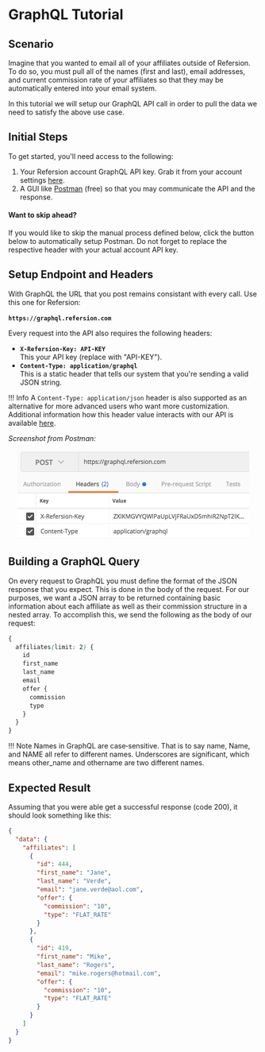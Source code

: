 # GraphQL Tutorial

## Scenario

Imagine that you wanted to email all of your affiliates outside of Refersion. To do so, you must pull all of the names (first and last), email addresses, and current commission rate of your affiliates so that they may be automatically entered into your email system.

In this tutorial we will setup our GraphQL API call in order to pull the data we need to satisfy the above use case. 

## Initial Steps

To get started, you'll need access to the following:

1. Your Refersion account GraphQL API key. Grab it from your account settings [here]().
2. A GUI like [Postman](https://www.getpostman.com/) (free) so that you may communicate the API and the response.

#### Want to skip ahead?

If you would like to skip the manual process defined below, click the button below to automatically setup Postman. Do not forget to replace the respective header with your actual account API key.

<div class="postman-run-button"
data-postman-action="collection/import"
data-postman-var-1="3c84e7615fcbf046b007"></div>
<script type="text/javascript">
  (function (p,o,s,t,m,a,n) {
    !p[s] && (p[s] = function () { (p[t] || (p[t] = [])).push(arguments); });
    !o.getElementById(s+t) && o.getElementsByTagName("head")[0].appendChild((
      (n = o.createElement("script")),
      (n.id = s+t), (n.async = 1), (n.src = m), n
    ));
  }(window, document, "_pm", "PostmanRunObject", "https://run.pstmn.io/button.js"));
</script>

## Setup Endpoint and Headers

With GraphQL the URL that you post remains consistant with every call. Use this one for Refersion:

**`https://graphql.refersion.com`**

Every request into the API also requires the following headers:

- **`X-Refersion-Key: API-KEY`** <br>This your API key (replace with "API-KEY").
- **`Content-Type: application/graphql`** <br>This is a static header that tells our system that you're sending a valid JSON string.

!!! Info
	A `Content-Type: application/json` header is also supported as an alternative for more advanced users who want more customization. Additional information how this header value interacts with our API is available [here](http://graphql.org/learn/serving-over-http/#post-request).

_Screenshot from Postman:_

<div style="text-align: center;">
<img src="/assets/images/postman-headers.png" alt="Postman headers screenshot" />
</div>

## Building a GraphQL Query

On every request to GraphQL you must define the format of the JSON response that you expect. This is done in the body of the request. For our purposes, we want a JSON array to be returned containing basic information about each affiliate as well as their commission structure in a nested array. To accomplish this, we send the following as the body of our request: 

```scss
{
  affiliates(limit: 2) {
    id
    first_name
    last_name
    email
    offer {
      commission
      type
    }
  }
}
```

!!! Note
	Names in GraphQL are case‐sensitive. That is to say name, Name, and NAME all refer to different names. Underscores are significant, which means other_name and othername are two different names.

## Expected Result

Assuming that you were able get a successful response (code 200), it should look something like this:

```json
{
  "data": {
    "affiliates": [
      {
        "id": 444,
        "first_name": "Jane",
        "last_name": "Verde",
        "email": "jane.verde@aol.com",
        "offer": {
          "commission": "10",
          "type": "FLAT_RATE"
        }
      },
      {
        "id": 419,
        "first_name": "Mike",
        "last_name": "Rogers",
        "email": "mike.rogers@hotmail.com",
        "offer": {
          "commission": "10",
          "type": "FLAT_RATE"
        }
      }
    ]
  }
}
```